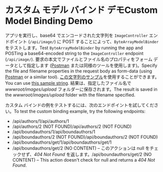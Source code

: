 # <a name="custom-model-binding-demo"></a><span data-ttu-id="6bbc3-101">カスタム モデル バインド デモ</span><span class="sxs-lookup"><span data-stu-id="6bbc3-101">Custom Model Binding Demo</span></span>

<span data-ttu-id="6bbc3-102">アプリを実行し、base64 でエンコードされた文字列を `ImageController` エンドポイント (`/api/image/`) に POST することによって、`ByteArrayModelBinder` をテストします。</span><span class="sxs-lookup"><span data-stu-id="6bbc3-102">Test `ByteArrayModelBinder` by running the app and POSTing a base64-encoded string to the `ImageController` endpoint (`/api/image/`).</span></span> <span data-ttu-id="6bbc3-103">要求の本文でファイルとファイル名のプロパティをフォーム データとして指定します ([Postman](https://www.getpostman.com/) または同様のツールを使用します)。</span><span class="sxs-lookup"><span data-stu-id="6bbc3-103">Specify the file and filename properties in the request body as form-data (using [Postman](https://www.getpostman.com/) or a similar tool).</span></span> <span data-ttu-id="6bbc3-104">[この文字列のサンプル](Base64String.txt)を使用することができます。</span><span class="sxs-lookup"><span data-stu-id="6bbc3-104">You can use [this sample string](Base64String.txt).</span></span> <span data-ttu-id="6bbc3-105">結果は、指定したファイル名で *wwwroot/images/upload* フォルダーに保存されます。</span><span class="sxs-lookup"><span data-stu-id="6bbc3-105">The result is saved in the *wwwroot/images/upload* folder with the filename specified.</span></span>

<span data-ttu-id="6bbc3-106">カスタム バインドの例をテストするには、次のエンドポイントを試してください。</span><span class="sxs-lookup"><span data-stu-id="6bbc3-106">To test the custom binding example, try the following endpoints:</span></span>

* <span data-ttu-id="6bbc3-107">/api/authors/1</span><span class="sxs-lookup"><span data-stu-id="6bbc3-107">/api/authors/1</span></span>
* <span data-ttu-id="6bbc3-108">/api/authors/2 (NOT FOUND)</span><span class="sxs-lookup"><span data-stu-id="6bbc3-108">/api/authors/2 (NOT FOUND)</span></span>
* <span data-ttu-id="6bbc3-109">/api/boundauthors/1</span><span class="sxs-lookup"><span data-stu-id="6bbc3-109">/api/boundauthors/1</span></span>
* <span data-ttu-id="6bbc3-110">/api/boundauthors/2 (NOT FOUND)</span><span class="sxs-lookup"><span data-stu-id="6bbc3-110">/api/boundauthors/2 (NOT FOUND)</span></span>
* <span data-ttu-id="6bbc3-111">/api/boundauthors/get/1</span><span class="sxs-lookup"><span data-stu-id="6bbc3-111">/api/boundauthors/get/1</span></span>
* <span data-ttu-id="6bbc3-112">/api/boundauthors/get/2 (NO CONTENT) &ndash; このアクションは null をチェックせず、*404 Not Found* を返します。</span><span class="sxs-lookup"><span data-stu-id="6bbc3-112">/api/boundauthors/get/2 (NO CONTENT) &ndash; This action doesn't check for null and returns a *404 Not Found*.</span></span>
